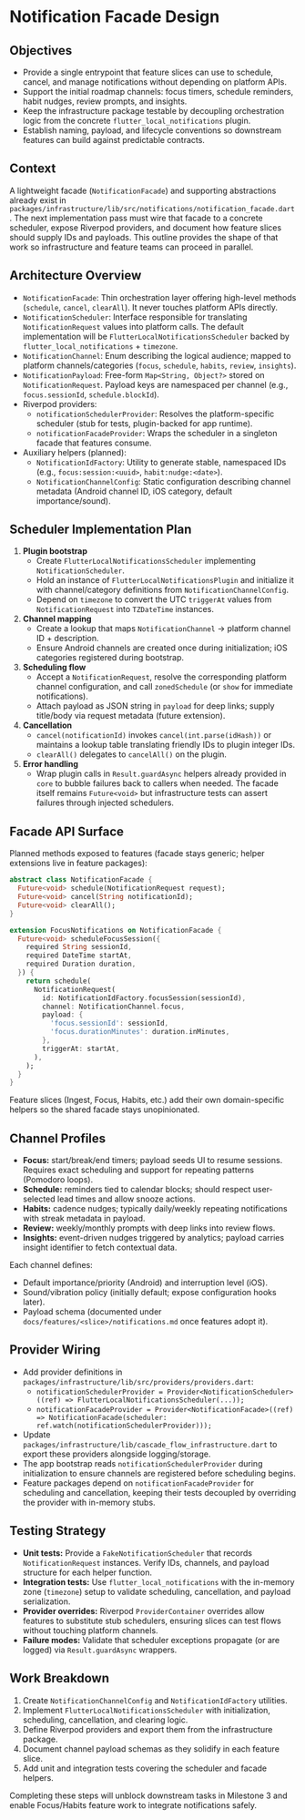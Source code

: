 # Notification Facade Design

## Objectives
- Provide a single entrypoint that feature slices can use to schedule, cancel, and manage notifications without depending on platform APIs.
- Support the initial roadmap channels: focus timers, schedule reminders, habit nudges, review prompts, and insights.
- Keep the infrastructure package testable by decoupling orchestration logic from the concrete `flutter_local_notifications` plugin.
- Establish naming, payload, and lifecycle conventions so downstream features can build against predictable contracts.

## Context
A lightweight facade (`NotificationFacade`) and supporting abstractions already exist in `packages/infrastructure/lib/src/notifications/notification_facade.dart`. The next implementation pass must wire that facade to a concrete scheduler, expose Riverpod providers, and document how feature slices should supply IDs and payloads. This outline provides the shape of that work so infrastructure and feature teams can proceed in parallel.

## Architecture Overview
- `NotificationFacade`: Thin orchestration layer offering high-level methods (`schedule`, `cancel`, `clearAll`). It never touches platform APIs directly.
- `NotificationScheduler`: Interface responsible for translating `NotificationRequest` values into platform calls. The default implementation will be `FlutterLocalNotificationsScheduler` backed by `flutter_local_notifications` + `timezone`.
- `NotificationChannel`: Enum describing the logical audience; mapped to platform channels/categories (`focus`, `schedule`, `habits`, `review`, `insights`).
- `NotificationPayload`: Free-form `Map<String, Object?>` stored on `NotificationRequest`. Payload keys are namespaced per channel (e.g., `focus.sessionId`, `schedule.blockId`).
- Riverpod providers:
  - `notificationSchedulerProvider`: Resolves the platform-specific scheduler (stub for tests, plugin-backed for app runtime).
  - `notificationFacadeProvider`: Wraps the scheduler in a singleton facade that features consume.
- Auxiliary helpers (planned):
  - `NotificationIdFactory`: Utility to generate stable, namespaced IDs (e.g., `focus:session:<uuid>`, `habit:nudge:<date>`).
  - `NotificationChannelConfig`: Static configuration describing channel metadata (Android channel ID, iOS category, default importance/sound).

## Scheduler Implementation Plan
1. **Plugin bootstrap**
   - Create `FlutterLocalNotificationsScheduler` implementing `NotificationScheduler`.
   - Hold an instance of `FlutterLocalNotificationsPlugin` and initialize it with channel/category definitions from `NotificationChannelConfig`.
   - Depend on `timezone` to convert the UTC `triggerAt` values from `NotificationRequest` into `TZDateTime` instances.
2. **Channel mapping**
   - Create a lookup that maps `NotificationChannel` → platform channel ID + description.
   - Ensure Android channels are created once during initialization; iOS categories registered during bootstrap.
3. **Scheduling flow**
   - Accept a `NotificationRequest`, resolve the corresponding platform channel configuration, and call `zonedSchedule` (or `show` for immediate notifications).
   - Attach payload as JSON string in `payload` for deep links; supply title/body via request metadata (future extension).
4. **Cancellation**
   - `cancel(notificationId)` invokes `cancel(int.parse(idHash))` or maintains a lookup table translating friendly IDs to plugin integer IDs.
   - `clearAll()` delegates to `cancelAll()` on the plugin.
5. **Error handling**
   - Wrap plugin calls in `Result.guardAsync` helpers already provided in `core` to bubble failures back to callers when needed. The facade itself remains `Future<void>` but infrastructure tests can assert failures through injected schedulers.

## Facade API Surface
Planned methods exposed to features (facade stays generic; helper extensions live in feature packages):

```dart
abstract class NotificationFacade {
  Future<void> schedule(NotificationRequest request);
  Future<void> cancel(String notificationId);
  Future<void> clearAll();
}

extension FocusNotifications on NotificationFacade {
  Future<void> scheduleFocusSession({
    required String sessionId,
    required DateTime startAt,
    required Duration duration,
  }) {
    return schedule(
      NotificationRequest(
        id: NotificationIdFactory.focusSession(sessionId),
        channel: NotificationChannel.focus,
        payload: {
          'focus.sessionId': sessionId,
          'focus.durationMinutes': duration.inMinutes,
        },
        triggerAt: startAt,
      ),
    );
  }
}
```

Feature slices (Ingest, Focus, Habits, etc.) add their own domain-specific helpers so the shared facade stays unopinionated.

## Channel Profiles
- **Focus:** start/break/end timers; payload seeds UI to resume sessions. Requires exact scheduling and support for repeating patterns (Pomodoro loops).
- **Schedule:** reminders tied to calendar blocks; should respect user-selected lead times and allow snooze actions.
- **Habits:** cadence nudges; typically daily/weekly repeating notifications with streak metadata in payload.
- **Review:** weekly/monthly prompts with deep links into review flows.
- **Insights:** event-driven nudges triggered by analytics; payload carries insight identifier to fetch contextual data.

Each channel defines:
- Default importance/priority (Android) and interruption level (iOS).
- Sound/vibration policy (initially default; expose configuration hooks later).
- Payload schema (documented under `docs/features/<slice>/notifications.md` once features adopt it).

## Provider Wiring
- Add provider definitions in `packages/infrastructure/lib/src/providers/providers.dart`:
  - `notificationSchedulerProvider = Provider<NotificationScheduler>((ref) => FlutterLocalNotificationsScheduler(...));`
  - `notificationFacadeProvider = Provider<NotificationFacade>((ref) => NotificationFacade(scheduler: ref.watch(notificationSchedulerProvider)));`
- Update `packages/infrastructure/lib/cascade_flow_infrastructure.dart` to export these providers alongside logging/storage.
- The app bootstrap reads `notificationSchedulerProvider` during initialization to ensure channels are registered before scheduling begins.
- Feature packages depend on `notificationFacadeProvider` for scheduling and cancellation, keeping their tests decoupled by overriding the provider with in-memory stubs.

## Testing Strategy
- **Unit tests:** Provide a `FakeNotificationScheduler` that records `NotificationRequest` instances. Verify IDs, channels, and payload structure for each helper function.
- **Integration tests:** Use `flutter_local_notifications` with the in-memory zone (`timezone`) setup to validate scheduling, cancellation, and payload serialization.
- **Provider overrides:** Riverpod `ProviderContainer` overrides allow features to substitute stub schedulers, ensuring slices can test flows without touching platform channels.
- **Failure modes:** Validate that scheduler exceptions propagate (or are logged) via `Result.guardAsync` wrappers.

## Work Breakdown
1. Create `NotificationChannelConfig` and `NotificationIdFactory` utilities.
2. Implement `FlutterLocalNotificationsScheduler` with initialization, scheduling, cancellation, and clearing logic.
3. Define Riverpod providers and export them from the infrastructure package.
4. Document channel payload schemas as they solidify in each feature slice.
5. Add unit and integration tests covering the scheduler and facade helpers.

Completing these steps will unblock downstream tasks in Milestone 3 and enable Focus/Habits feature work to integrate notifications safely.
